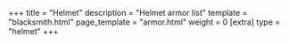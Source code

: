 +++
title = "Helmet"
description = "Helmet armor list"
template = "blacksmith.html"
page_template = "armor.html"
weight = 0
[extra]
type = "helmet"
+++
